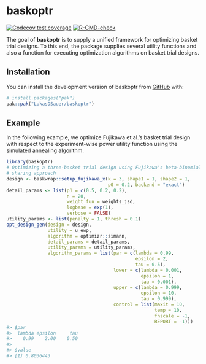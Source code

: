 
<!-- README.md is generated from README.Rmd. Please edit that file -->

# baskoptr

<!-- badges: start -->

[![Codecov test
coverage](https://codecov.io/gh/LukasDSauer/baskoptr/graph/badge.svg)](https://app.codecov.io/gh/LukasDSauer/baskoptr)
[![R-CMD-check](https://github.com/LukasDSauer/baskoptr/actions/workflows/R-CMD-check.yaml/badge.svg)](https://github.com/LukasDSauer/baskoptr/actions/workflows/R-CMD-check.yaml)
<!-- badges: end -->

The goal of **baskoptr** is to supply a unified framework for optimizing
basket trial designs. To this end, the package supplies several utility
functions and also a function for executing optimization algorithms on
basket trial designs.

## Installation

You can install the development version of baskoptr from
[GitHub](https://github.com/) with:

``` r
# install.packages("pak")
pak::pak("LukasDSauer/baskoptr")
```

## Example

In the following example, we optimize Fujikawa et al.’s basket trial
design with respect to the experiment-wise power utility function using
the simulated annealing algorithm.

``` r
library(baskoptr)
# Optimizing a three-basket trial design using Fujikawa's beta-binomial
# sharing approach
design <- baskwrap::setup_fujikawa_x(k = 3, shape1 = 1, shape2 = 1,
                                     p0 = 0.2, backend = "exact")
detail_params <- list(p1 = c(0.5, 0.2, 0.2),
                      n = 20,
                      weight_fun = weights_jsd,
                      logbase = exp(1),
                      verbose = FALSE)
utility_params <- list(penalty = 1, thresh = 0.1)
opt_design_gen(design = design,
               utility = u_ewp,
               algorithm = optimizr::simann,
               detail_params = detail_params,
               utility_params = utility_params,
               algorithm_params = list(par = c(lambda = 0.99,
                                               epsilon = 2,
                                               tau = 0.5),
                                       lower = c(lambda = 0.001,
                                                 epsilon = 1,
                                                 tau = 0.001),
                                       upper = c(lambda = 0.999,
                                                 epsilon = 10,
                                                 tau = 0.999),
                                       control = list(maxit = 10,
                                                      temp = 10,
                                                      fnscale = -1,
                                                      REPORT = -1)))
#> $par
#>  lambda epsilon     tau 
#>    0.99    2.00    0.50 
#> 
#> $value
#> [1] 0.8036443
```
